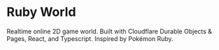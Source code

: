 # Ruby World

Realtime online 2D game world. Built with Cloudflare Durable Objects & Pages, React, and Typescript. Inspired by Pokémon Ruby.

